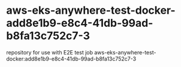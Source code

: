 # aws-eks-anywhere-test-docker-add8e1b9-e8c4-41db-99ad-b8fa13c752c7-3
repository for use with E2E test job aws-eks-anywhere-test-docker:add8e1b9-e8c4-41db-99ad-b8fa13c752c7-3
